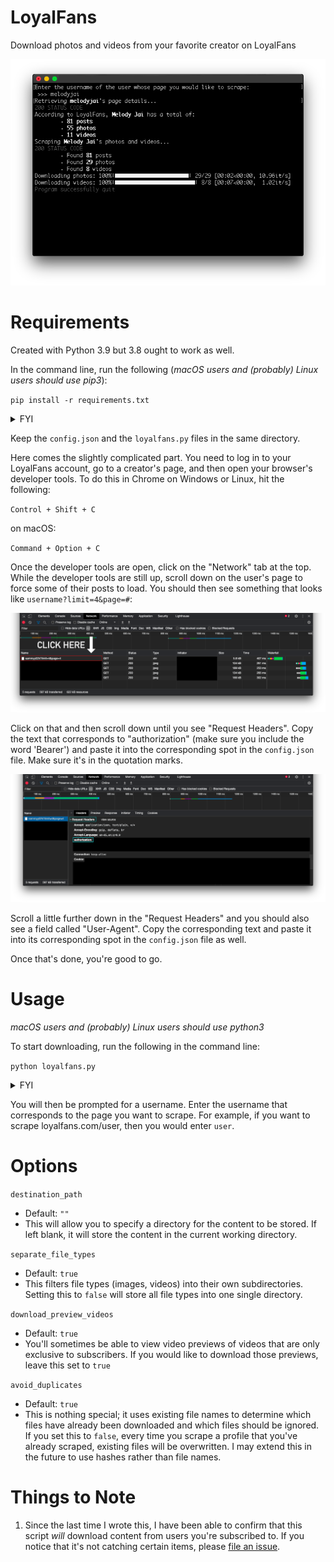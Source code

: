 # LoyalFans
Download photos and videos from your favorite creator on LoyalFans

![terminal](images/terminal.png)

# Requirements
Created with Python 3.9 but 3.8 ought to work as well.

In the command line, run the following (*macOS users and (probably) Linux users should use pip3*):

`pip install -r requirements.txt`

<details>
  <summary>FYI</summary>
  <br>
  If that didn't work, it's probably because you're not in the same directory as the 'requirements.txt' file.
</details>

Keep the `config.json` and the `loyalfans.py` files in the same directory.

Here comes the slightly complicated part. You need to log in to your LoyalFans account, go to a creator's page, and then open your browser's developer tools. To do this in Chrome on Windows or Linux, hit the following:

`Control + Shift + C`

on macOS:

`Command + Option + C`

Once the developer tools are open, click on the "Network" tab at the top. While the developer tools are still up, scroll down on the user's page to force some of their posts to load. You should then see something that looks like `username?limit=4&page=#`:

![limit](images/limit.png)

Click on that and then scroll down until you see "Request Headers". Copy the text that corresponds to "authorization" (make sure you include the word 'Bearer') and paste it into the corresponding spot in the `config.json` file. Make sure it's in the quotation marks.

![authorization](images/authorization.png)

Scroll a little further down in the "Request Headers" and you should also see a field called "User-Agent". Copy the corresponding text and paste it into its corresponding spot in the `config.json` file as well.

Once that's done, you're good to go.

# Usage
*macOS users and (probably) Linux users should use python3*

To start downloading, run the following in the command line:

`python loyalfans.py`

<details>
  <summary>FYI</summary>
  <br>
  If that didn't work, it's probably because you're not in the same directory as the 'loyalfans.py' file.
</details>

You will then be prompted for a username. Enter the username that corresponds to the page you want to scrape. For example, if you want to scrape loyalfans.com/user, then you would enter `user`.

# Options

`destination_path`

* Default: `""`
* This will allow you to specify a directory for the content to be stored. If left blank, it will store the content in the current working directory.

`separate_file_types`

* Default: `true`
* This filters file types (images, videos) into their own subdirectories. Setting this to `false` will store all file types into one single directory.

`download_preview_videos`

* Default: `true`
* You'll sometimes be able to view video previews of videos that are only exclusive to subscribers. If you would like to download those previews, leave this set to `true`

`avoid_duplicates`

* Default: `true`
* This is nothing special; it uses existing file names to determine which files have already been downloaded and which files should be ignored. If you set this to `false`, every time you scrape a profile that you've already scraped, existing files will be overwritten. I may extend this in the future to use hashes rather than file names.

# Things to Note
1. Since the last time I wrote this, I have been able to confirm that this script *will* download content from users you're subscribed to. If you notice that it's not catching certain items, please [file an issue](https://github.com/Amenly/LoyalFans/issues/new).
